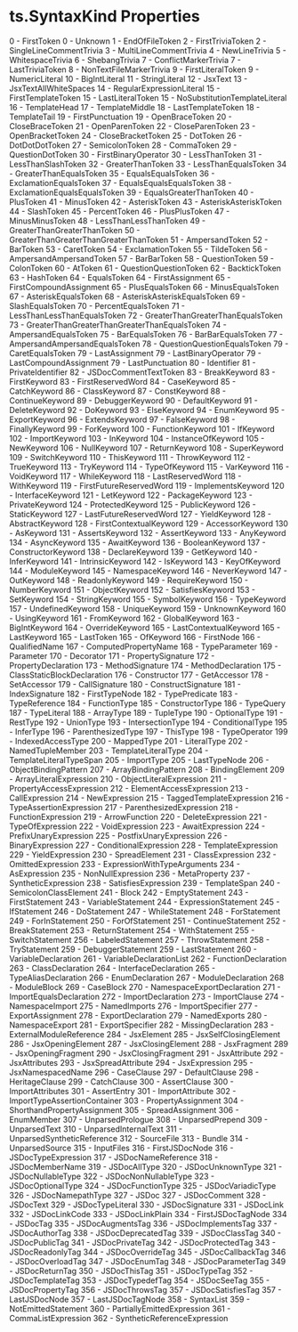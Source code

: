 # ts.SyntaxKind Properties

0 - FirstToken
0 - Unknown
1 - EndOfFileToken
2 - FirstTriviaToken
2 - SingleLineCommentTrivia
3 - MultiLineCommentTrivia
4 - NewLineTrivia
5 - WhitespaceTrivia
6 - ShebangTrivia
7 - ConflictMarkerTrivia
7 - LastTriviaToken
8 - NonTextFileMarkerTrivia
9 - FirstLiteralToken
9 - NumericLiteral
10 - BigIntLiteral
11 - StringLiteral
12 - JsxText
13 - JsxTextAllWhiteSpaces
14 - RegularExpressionLiteral
15 - FirstTemplateToken
15 - LastLiteralToken
15 - NoSubstitutionTemplateLiteral
16 - TemplateHead
17 - TemplateMiddle
18 - LastTemplateToken
18 - TemplateTail
19 - FirstPunctuation
19 - OpenBraceToken
20 - CloseBraceToken
21 - OpenParenToken
22 - CloseParenToken
23 - OpenBracketToken
24 - CloseBracketToken
25 - DotToken
26 - DotDotDotToken
27 - SemicolonToken
28 - CommaToken
29 - QuestionDotToken
30 - FirstBinaryOperator
30 - LessThanToken
31 - LessThanSlashToken
32 - GreaterThanToken
33 - LessThanEqualsToken
34 - GreaterThanEqualsToken
35 - EqualsEqualsToken
36 - ExclamationEqualsToken
37 - EqualsEqualsEqualsToken
38 - ExclamationEqualsEqualsToken
39 - EqualsGreaterThanToken
40 - PlusToken
41 - MinusToken
42 - AsteriskToken
43 - AsteriskAsteriskToken
44 - SlashToken
45 - PercentToken
46 - PlusPlusToken
47 - MinusMinusToken
48 - LessThanLessThanToken
49 - GreaterThanGreaterThanToken
50 - GreaterThanGreaterThanGreaterThanToken
51 - AmpersandToken
52 - BarToken
53 - CaretToken
54 - ExclamationToken
55 - TildeToken
56 - AmpersandAmpersandToken
57 - BarBarToken
58 - QuestionToken
59 - ColonToken
60 - AtToken
61 - QuestionQuestionToken
62 - BacktickToken
63 - HashToken
64 - EqualsToken
64 - FirstAssignment
65 - FirstCompoundAssignment
65 - PlusEqualsToken
66 - MinusEqualsToken
67 - AsteriskEqualsToken
68 - AsteriskAsteriskEqualsToken
69 - SlashEqualsToken
70 - PercentEqualsToken
71 - LessThanLessThanEqualsToken
72 - GreaterThanGreaterThanEqualsToken
73 - GreaterThanGreaterThanGreaterThanEqualsToken
74 - AmpersandEqualsToken
75 - BarEqualsToken
76 - BarBarEqualsToken
77 - AmpersandAmpersandEqualsToken
78 - QuestionQuestionEqualsToken
79 - CaretEqualsToken
79 - LastAssignment
79 - LastBinaryOperator
79 - LastCompoundAssignment
79 - LastPunctuation
80 - Identifier
81 - PrivateIdentifier
82 - JSDocCommentTextToken
83 - BreakKeyword
83 - FirstKeyword
83 - FirstReservedWord
84 - CaseKeyword
85 - CatchKeyword
86 - ClassKeyword
87 - ConstKeyword
88 - ContinueKeyword
89 - DebuggerKeyword
90 - DefaultKeyword
91 - DeleteKeyword
92 - DoKeyword
93 - ElseKeyword
94 - EnumKeyword
95 - ExportKeyword
96 - ExtendsKeyword
97 - FalseKeyword
98 - FinallyKeyword
99 - ForKeyword
100 - FunctionKeyword
101 - IfKeyword
102 - ImportKeyword
103 - InKeyword
104 - InstanceOfKeyword
105 - NewKeyword
106 - NullKeyword
107 - ReturnKeyword
108 - SuperKeyword
109 - SwitchKeyword
110 - ThisKeyword
111 - ThrowKeyword
112 - TrueKeyword
113 - TryKeyword
114 - TypeOfKeyword
115 - VarKeyword
116 - VoidKeyword
117 - WhileKeyword
118 - LastReservedWord
118 - WithKeyword
119 - FirstFutureReservedWord
119 - ImplementsKeyword
120 - InterfaceKeyword
121 - LetKeyword
122 - PackageKeyword
123 - PrivateKeyword
124 - ProtectedKeyword
125 - PublicKeyword
126 - StaticKeyword
127 - LastFutureReservedWord
127 - YieldKeyword
128 - AbstractKeyword
128 - FirstContextualKeyword
129 - AccessorKeyword
130 - AsKeyword
131 - AssertsKeyword
132 - AssertKeyword
133 - AnyKeyword
134 - AsyncKeyword
135 - AwaitKeyword
136 - BooleanKeyword
137 - ConstructorKeyword
138 - DeclareKeyword
139 - GetKeyword
140 - InferKeyword
141 - IntrinsicKeyword
142 - IsKeyword
143 - KeyOfKeyword
144 - ModuleKeyword
145 - NamespaceKeyword
146 - NeverKeyword
147 - OutKeyword
148 - ReadonlyKeyword
149 - RequireKeyword
150 - NumberKeyword
151 - ObjectKeyword
152 - SatisfiesKeyword
153 - SetKeyword
154 - StringKeyword
155 - SymbolKeyword
156 - TypeKeyword
157 - UndefinedKeyword
158 - UniqueKeyword
159 - UnknownKeyword
160 - UsingKeyword
161 - FromKeyword
162 - GlobalKeyword
163 - BigIntKeyword
164 - OverrideKeyword
165 - LastContextualKeyword
165 - LastKeyword
165 - LastToken
165 - OfKeyword
166 - FirstNode
166 - QualifiedName
167 - ComputedPropertyName
168 - TypeParameter
169 - Parameter
170 - Decorator
171 - PropertySignature
172 - PropertyDeclaration
173 - MethodSignature
174 - MethodDeclaration
175 - ClassStaticBlockDeclaration
176 - Constructor
177 - GetAccessor
178 - SetAccessor
179 - CallSignature
180 - ConstructSignature
181 - IndexSignature
182 - FirstTypeNode
182 - TypePredicate
183 - TypeReference
184 - FunctionType
185 - ConstructorType
186 - TypeQuery
187 - TypeLiteral
188 - ArrayType
189 - TupleType
190 - OptionalType
191 - RestType
192 - UnionType
193 - IntersectionType
194 - ConditionalType
195 - InferType
196 - ParenthesizedType
197 - ThisType
198 - TypeOperator
199 - IndexedAccessType
200 - MappedType
201 - LiteralType
202 - NamedTupleMember
203 - TemplateLiteralType
204 - TemplateLiteralTypeSpan
205 - ImportType
205 - LastTypeNode
206 - ObjectBindingPattern
207 - ArrayBindingPattern
208 - BindingElement
209 - ArrayLiteralExpression
210 - ObjectLiteralExpression
211 - PropertyAccessExpression
212 - ElementAccessExpression
213 - CallExpression
214 - NewExpression
215 - TaggedTemplateExpression
216 - TypeAssertionExpression
217 - ParenthesizedExpression
218 - FunctionExpression
219 - ArrowFunction
220 - DeleteExpression
221 - TypeOfExpression
222 - VoidExpression
223 - AwaitExpression
224 - PrefixUnaryExpression
225 - PostfixUnaryExpression
226 - BinaryExpression
227 - ConditionalExpression
228 - TemplateExpression
229 - YieldExpression
230 - SpreadElement
231 - ClassExpression
232 - OmittedExpression
233 - ExpressionWithTypeArguments
234 - AsExpression
235 - NonNullExpression
236 - MetaProperty
237 - SyntheticExpression
238 - SatisfiesExpression
239 - TemplateSpan
240 - SemicolonClassElement
241 - Block
242 - EmptyStatement
243 - FirstStatement
243 - VariableStatement
244 - ExpressionStatement
245 - IfStatement
246 - DoStatement
247 - WhileStatement
248 - ForStatement
249 - ForInStatement
250 - ForOfStatement
251 - ContinueStatement
252 - BreakStatement
253 - ReturnStatement
254 - WithStatement
255 - SwitchStatement
256 - LabeledStatement
257 - ThrowStatement
258 - TryStatement
259 - DebuggerStatement
259 - LastStatement
260 - VariableDeclaration
261 - VariableDeclarationList
262 - FunctionDeclaration
263 - ClassDeclaration
264 - InterfaceDeclaration
265 - TypeAliasDeclaration
266 - EnumDeclaration
267 - ModuleDeclaration
268 - ModuleBlock
269 - CaseBlock
270 - NamespaceExportDeclaration
271 - ImportEqualsDeclaration
272 - ImportDeclaration
273 - ImportClause
274 - NamespaceImport
275 - NamedImports
276 - ImportSpecifier
277 - ExportAssignment
278 - ExportDeclaration
279 - NamedExports
280 - NamespaceExport
281 - ExportSpecifier
282 - MissingDeclaration
283 - ExternalModuleReference
284 - JsxElement
285 - JsxSelfClosingElement
286 - JsxOpeningElement
287 - JsxClosingElement
288 - JsxFragment
289 - JsxOpeningFragment
290 - JsxClosingFragment
291 - JsxAttribute
292 - JsxAttributes
293 - JsxSpreadAttribute
294 - JsxExpression
295 - JsxNamespacedName
296 - CaseClause
297 - DefaultClause
298 - HeritageClause
299 - CatchClause
300 - AssertClause
300 - ImportAttributes
301 - AssertEntry
301 - ImportAttribute
302 - ImportTypeAssertionContainer
303 - PropertyAssignment
304 - ShorthandPropertyAssignment
305 - SpreadAssignment
306 - EnumMember
307 - UnparsedPrologue
308 - UnparsedPrepend
309 - UnparsedText
310 - UnparsedInternalText
311 - UnparsedSyntheticReference
312 - SourceFile
313 - Bundle
314 - UnparsedSource
315 - InputFiles
316 - FirstJSDocNode
316 - JSDocTypeExpression
317 - JSDocNameReference
318 - JSDocMemberName
319 - JSDocAllType
320 - JSDocUnknownType
321 - JSDocNullableType
322 - JSDocNonNullableType
323 - JSDocOptionalType
324 - JSDocFunctionType
325 - JSDocVariadicType
326 - JSDocNamepathType
327 - JSDoc
327 - JSDocComment
328 - JSDocText
329 - JSDocTypeLiteral
330 - JSDocSignature
331 - JSDocLink
332 - JSDocLinkCode
333 - JSDocLinkPlain
334 - FirstJSDocTagNode
334 - JSDocTag
335 - JSDocAugmentsTag
336 - JSDocImplementsTag
337 - JSDocAuthorTag
338 - JSDocDeprecatedTag
339 - JSDocClassTag
340 - JSDocPublicTag
341 - JSDocPrivateTag
342 - JSDocProtectedTag
343 - JSDocReadonlyTag
344 - JSDocOverrideTag
345 - JSDocCallbackTag
346 - JSDocOverloadTag
347 - JSDocEnumTag
348 - JSDocParameterTag
349 - JSDocReturnTag
350 - JSDocThisTag
351 - JSDocTypeTag
352 - JSDocTemplateTag
353 - JSDocTypedefTag
354 - JSDocSeeTag
355 - JSDocPropertyTag
356 - JSDocThrowsTag
357 - JSDocSatisfiesTag
357 - LastJSDocNode
357 - LastJSDocTagNode
358 - SyntaxList
359 - NotEmittedStatement
360 - PartiallyEmittedExpression
361 - CommaListExpression
362 - SyntheticReferenceExpression
